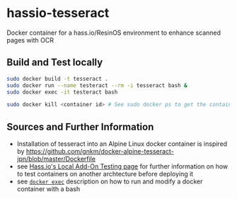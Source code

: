 # hassio-tesseract
Docker container for a hass.io/ResinOS environment to enhance scanned pages with OCR

## Build and Test locally
```bash
sudo docker build -t tesseract .
sudo docker run --name testeract --rm -i tesseract bash &
sudo docker exec -it testeract bash

sudo docker kill <container id> # See sudo docker ps to get the container id
```

## Sources and Further Information
* Installation of tesseract into an Alpine Linux docker container is inspired by https://github.com/gnkm/docker-alpine-tesseract-jpn/blob/master/Dockerfile
* see [Hass.io's Local Add-On Testing page](https://home-assistant.io/developers/hassio/addon_testing/) for further information on how to test containers on another archtecture before deploying it
* see [`docker exec`](https://docs.docker.com/engine/reference/commandline/exec) description on how to run and modify a docker container with a bash
